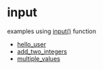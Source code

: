 # input
examples using [input()](https://www.w3schools.com/python/ref_func_input.asp) function

+ [hello_user](hello_user.ipynb)
+ [add_two_integers](add_two_integers.ipynb)
+ [multiple_values](multiple_values.ipynb)
